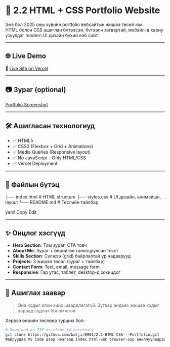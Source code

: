 # 🎨 2.2 HTML + CSS Portfolio Website

Энэ бол 2025 оны хувийн portfolio вебсайтын жишээ төсөл юм.  
HTML болон CSS ашиглан бүтээсэн, бүтээлч загвартай, мобайл-д хариу үзүүлдэг modern UI дизайн бүхий вэб сайт.

---

## 🌐 Live Demo

🔗 [Live Site on Vercel](https://2-2-html-css-portfolio.vercel.app)

---

## 📷 Зураг (optional)

<!-- Хэрвээ screenshot нэмэх бол энэ хэсгийг идэвхжүүл -->
[Portfolio Screenshot](image3.png)

---

## 🛠 Ашигласан технологиуд

- ✅ HTML5  
- ✅ CSS3 (Flexbox + Grid + Animations)  
- ✅ Media Queries (Responsive layout)  
- ✅ No JavaScript – Only HTML/CSS  
- ✅ Vercel Deployment

---

## 📁 Файлын бүтэц

├── index.html # HTML structure
├── styles.css # UI дизайн, анимэйшн, layout
└── README.md # Төслийн тайлбар

yaml
Copy
Edit

---

## ✨ Онцлог хэсгүүд

- **Hero Section**: Том зураг, CTA товч  
- **About Me**: Зураг + өөрийгөө танилцуулсан текст  
- **Skills Section**: Сүлжээ (grid) байрлалтай ур чадварууд  
- **Projects**: 3 жишээ төсөл (зураг + тайлбар)  
- **Contact Form**: Text, email, message form  
- **Responsive**: Гар утас, таблет, desktop-д зохицдог

---

## 🚀 Ашиглах заавар

> Энэ кодыг клон хийх шаардлагагүй. Зүгээр эндээс жишээ кодыг хараад судлах боломжтой.

Хэрвээ өөрийн төслөөр турших бол:

```bash
# Download as ZIP or clone if necessary
git clone https://github.com/baljir0901/2.2-HTML-CSS---Portfolio.git
Файлуудаа VS Code дээр нээгээд index.html-ийг browser-оор ажиллуулаарай.
